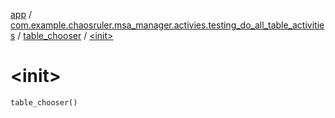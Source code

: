 [app](../../index.md) / [com.example.chaosruler.msa_manager.activies.testing_do_all_table_activities](../index.md) / [table_chooser](index.md) / [&lt;init&gt;](.)

# &lt;init&gt;

`table_chooser()`